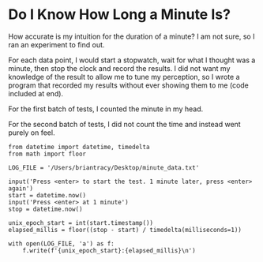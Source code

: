 
# Do I Know How Long a Minute Is?

How accurate is my intuition for the duration of a minute? I am not sure, so I ran an experiment to find out.

For each data point, I would start a stopwatch, wait for what I thought was a minute, then stop the clock and record the results. I did not want my knowledge of the result to allow me to tune my perception, so I wrote a program that recorded my results without ever showing them to me (code included at end).

For the first batch of tests, I counted the minute in my head.


For the second batch of tests, I did not count the time and instead went purely on feel.


```
from datetime import datetime, timedelta
from math import floor

LOG_FILE = '/Users/briantracy/Desktop/minute_data.txt'

input('Press <enter> to start the test. 1 minute later, press <enter> again')
start = datetime.now()
input('Press <enter> at 1 minute')
stop = datetime.now()

unix_epoch_start = int(start.timestamp())
elapsed_millis = floor((stop - start) / timedelta(milliseconds=1))

with open(LOG_FILE, 'a') as f:
    f.write(f'{unix_epoch_start}:{elapsed_millis}\n')

```
